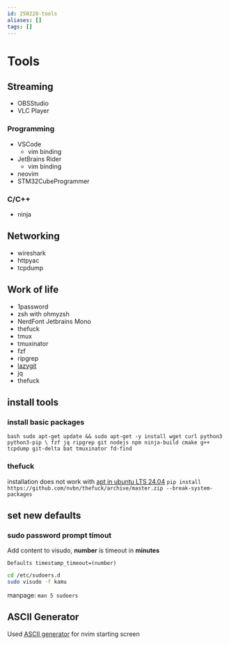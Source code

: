 ```yaml
---
id: 250228-tools
aliases: []
tags: []
---
```


# Tools

## Streaming

- OBSStudio
- VLC Player

### Programming

- VSCode
  - vim binding
- JetBrains Rider
  - vim binding
- neovim
- STM32CubeProgrammer

### C/C++

- ninja

## Networking

- wireshark
- httpyac
- tcpdump

## Work of life

- 1password
- zsh with ohmyzsh
- NerdFont Jetbrains Mono
- thefuck
- tmux
- tmuxinator
- fzf
- ripgrep
- [lazygit](https://github.com/jesseduffield/lazygit)
- jq
- thefuck

## install tools

### install basic packages

``bash
sudo apt-get update && sudo apt-get -y install wget curl python3 python3-pip \
fzf jq ripgrep git nodejs npm ninja-build cmake g++ tcpdump git-delta bat tmuxinator fd-find
``

### thefuck

installation does not work with [apt in ubuntu LTS 24.04](https://github.com/nvbn/thefuck/issues/1434#issuecomment-2108618450)
``pip install https://github.com/nvbn/thefuck/archive/master.zip --break-system-packages``

## set new defaults

### sudo password prompt timout

Add content to visudo, **number** is timeout in **minutes**

``Defaults timestamp_timeout=(number)``

```bash
cd /etc/sudoers.d
sudo visudo -f kamu
```

manpage: ``man 5 sudoers``

## ASCII Generator

Used [ASCII generator](http://patorjk.com/software/taag/#p=display&h=0&v=2&f=ANSI%20Shadow) for nvim starting screen
